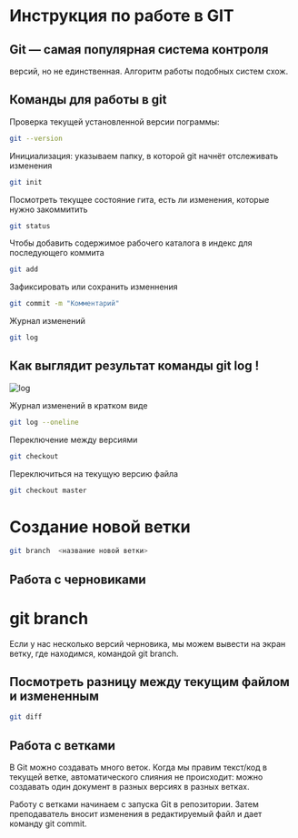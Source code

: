 # Инструкция по работе в GIT

## Git — самая популярная система контроля
версий, но не единственная. Алгоритм
работы подобных систем схож.

## Команды для работы в git

Проверка текущей установленной
версии пограммы:
```sh
git --version 

```

Инициализация: указываем папку, в которой
git начнёт отслеживать изменения
```sh
git init
```
Поcмотреть текущее состояние гита, есть 
ли изменения, которые нужно закоммитить
```sh
git status
``````

Чтобы добавить содержимое рабочего каталога
в индекс для последующего коммита
```sh
git add
```

Зафиксировать или сохранить изменнения
```sh
git commit -m "Комментарий"
```

Журнал изменений
```sh
git log
```
## Как выглядит результат команды git log !
 ![log](log.jpg)





Журнал изменений в кратком виде
```sh
git log --oneline
```


Переключение между версиями
```sh
git checkout
```

Переключиться на текущую версию файла 
```sh
git checkout master
```

# Cоздание новой ветки 
```sh
git branch  <название новой ветки>
```

## Работа с черновиками

# git branch
Если у нас несколько версий черновика, мы
можем вывести на экран ветку, где находимся,
командой git branch.

## Посмотреть разницу между текущим файлом и измененным

```sh
git diff
```

## Работа с ветками 
В Git можно создавать много веток. Когда мы правим текст/код в текущей ветке,
автоматического слияния не происходит: можно
создавать один документ в разных версиях 
в разных ветках. 


Работу с ветками начинаем с запуска Git в репозитории.
Затем преподаватель вносит изменения в
редактируемый файл и дает команду git commit.